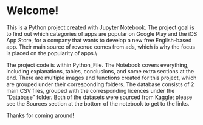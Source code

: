 # Welcome!

This is a Python project created with Jupyter Notebook. The project goal is to find out which categories of apps are popular on Google Play and the iOS App Store, for a company that wants to develop a new free English-based app. Their main source of revenue comes from ads, which is why the focus is placed on the popularity of apps.\

The project code is within Python_File. The Notebook covers everything, including explanations, tables, conclusions, and some extra sections at the end. There are multiple images and functions created for this project, which are grouped under their corresponding folders. The database consists of 2 main CSV files, grouped with the corresponding licences under the "Database" folder. Both of the datasets were sourced from Kaggle; please see the Sources section at the bottom of the notebook to get to the links.

Thanks for coming around!
